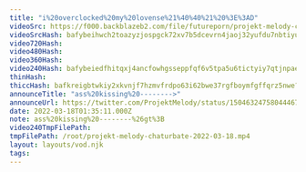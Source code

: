 ```yaml
---
title: "i%20overclocked%20my%20lovense%21%40%40%21%20%3E%3AD"
videoSrc: https://f000.backblazeb2.com/file/futureporn/projekt-melody-chaturbate-2022-03-18.mp4
videoSrcHash: bafybeihwch2toazyzjospgck72xv7b5dcevrn4jaoj32yufdu7nbtiyuaq?filename=projektmelody-chaturbate-20220318T013511Z-source.mp4
video720Hash: 
video480Hash: 
video360Hash: 
video240Hash: bafybeiedfhitqxj4ancfowhgsseppfqf6v5tpa5u6tictyiy7qtjnpaele?filename=projektmelody-chaturbate-20220318T013511Z-240p.mp4
thinHash: 
thiccHash: bafkreigbtwkiy2xkvnjf7hzmvfrdpo63i62bwe37rgfboymfgffqrz5nwe?filename=20220318T013511Z-thicc.jpg
announceTitle: "ass%20kissing%20-------->"
announceUrl: https://twitter.com/ProjektMelody/status/1504632475804446721
date: 2022-03-18T01:35:11.000Z
note: ass%20kissing%20--------%26gt%3B
video240TmpFilePath: 
tmpFilePath: /root/projekt-melody-chaturbate-2022-03-18.mp4
layout: layouts/vod.njk
tags:
---
```

